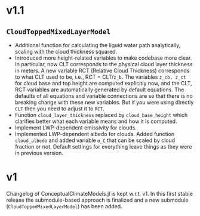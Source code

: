 # v1.1

## `CloudToppedMixedLayerModel`

- Additional function for calculating the liquid water path analytically, scaling with the cloud thickness squared.
- Introduced more height-related variables to make codebase more clear. In particular, now CLT corresponds to the physical cloud layer thickness in meters. A new variable RCT (Relative Cloud Thickness) corresponds to what CLT used to be, i.e., RCT = CLT/`z_b`. The variables `z_cb, z_ct` for cloud base and top height are computed explicitly now, and the CLT, RCT variables are automatically generated by default equations. The defaults of all equations and variable connections are so that there is no breaking change with these new variables. But if you were using directly `CLT` then you need to adjust it to `RCT`.
- Function `cloud_layer_thickness` replaced by `cloud_base_height` which clarifies better what each variable means and how it is computed.
- Implement LWP-dependent emissivity for clouds.
- Implemented LWP-dependent albedo for clouds. Added function `cloud_albedo` and added variable `α_C` that can be scaled by cloud fraction or not. Default settings for everything leave things as they were in previous version.

# v1

Changelog of ConceptualClimateModels.jl is kept w.r.t. v1.
In this first stable release the submodule-based approach is finalized and a new submodule (`CloudToppedMixedLayerModel`) has been added.